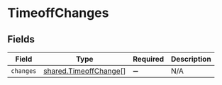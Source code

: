 # TimeoffChanges


## Fields

| Field                                                                 | Type                                                                  | Required                                                              | Description                                                           |
| --------------------------------------------------------------------- | --------------------------------------------------------------------- | --------------------------------------------------------------------- | --------------------------------------------------------------------- |
| `changes`                                                             | [shared.TimeoffChange](../../../sdk/models/shared/timeoffchange.md)[] | :heavy_minus_sign:                                                    | N/A                                                                   |